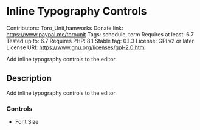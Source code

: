 # Inline Typography Controls

Contributors:      Toro_Unit,hamworks 
Donate link:       https://www.paypal.me/torounit
Tags:              schedule, term
Requires at least: 6.7 
Tested up to:      6.7 
Requires PHP:      8.1 
Stable tag:        0.1.3
License:           GPLv2 or later 
License URI:       https://www.gnu.org/licenses/gpl-2.0.html

Add inline typography controls to the editor.

## Description

Add inline typography controls to the editor.

### Controls
* Font Size

